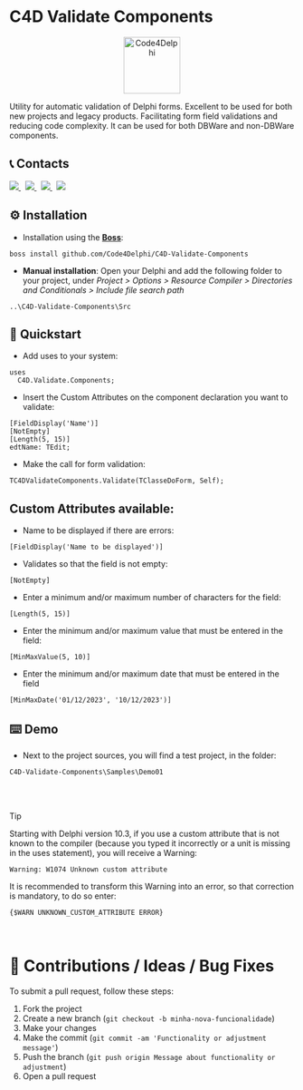 # C4D Validate Components
<p align="center">
  <a href="https://github.com/Code4Delphi/Code4D-Wizard/blob/master/Images/C4D-Logo.png">
    <img alt="Code4Delphi" height="100" src="https://github.com/Code4Delphi/Code4D-Wizard/blob/master/Images/c4d-logo-100x100.png">
  </a> 
</p>
Utility for automatic validation of Delphi forms. Excellent to be used for both new projects and legacy products. Facilitating form field validations and reducing code complexity. It can be used for both DBWare and non-DBWare components.



## 📞 Contacts

<p align="left">
  <a href="https://t.me/Code4Delphi" target="_blank">
    <img src="https://img.shields.io/badge/Telegram:-Join%20Channel-blue?logo=telegram">
  </a>   
  &nbsp;
  <a href="https://www.youtube.com/@code4delphi" target="_blank">
    <img src="https://img.shields.io/badge/YouTube:-Join%20Channel-red?logo=youtube&logoColor=red">
  </a> 
  &nbsp;
  <a href="https://www.linkedin.com/in/cesar-cardoso-dev" target="_blank">
    <img src="https://img.shields.io/badge/LinkedIn:-Follow-blue?logo=LinkedIn&logoColor=blue">
  </a> 
  &nbsp;
  <a href="mailto:contato@code4delphi.com.br" target="_blank">
    <img src="https://img.shields.io/badge/E--mail-contato%40code4delphi.com.br-yellowgreen?logo=maildotru&logoColor=yellowgreen">
  </a>
</p>



## ⚙️ Installation

* Installation using the [**Boss**](https://github.com/HashLoad/boss):

```
boss install github.com/Code4Delphi/C4D-Validate-Components
```

* **Manual installation**: Open your Delphi and add the following folder to your project, under *Project > Options > Resource Compiler > Directories and Conditionals > Include file search path*

```
..\C4D-Validate-Components\Src
```



## 🚀 Quickstart
* Add uses to your system:
```
uses
  C4D.Validate.Components;
```

* Insert the Custom Attributes on the component declaration you want to validate:
```
[FieldDisplay('Name')]
[NotEmpty]
[Length(5, 15)]
edtName: TEdit;
```

* Make the call for form validation:
```
TC4DValidateComponents.Validate(TClasseDoForm, Self);
```

## Custom Attributes available:

* Name to be displayed if there are errors:
```
[FieldDisplay('Name to be displayed')]
```

* Validates so that the field is not empty:
```
[NotEmpty]
```

* Enter a minimum and/or maximum number of characters for the field:
```
[Length(5, 15)]
```

* Enter the minimum and/or maximum value that must be entered in the field:
```
[MinMaxValue(5, 10)]
```

* Enter the minimum and/or maximum date that must be entered in the field
```
[MinMaxDate('01/12/2023', '10/12/2023')]
```

## ⌨️ Demo
* Next to the project sources, you will find a test project, in the folder:
```
C4D-Validate-Components\Samples\Demo01
```

<br/>
<br/>

> [!TIP]
> Starting with Delphi version 10.3, if you use a custom attribute that is not known to the compiler (because you typed it incorrectly or a unit is missing in the uses statement), you will receive a Warning:
> ```
> Warning: W1074 Unknown custom attribute
> ```
> It is recommended to transform this Warning into an error, so that correction is mandatory, to do so enter:
> ```
> {$WARN UNKNOWN_CUSTOM_ATTRIBUTE ERROR}
> ```

‌
# 💬 Contributions / Ideas / Bug Fixes
To submit a pull request, follow these steps:

1. Fork the project
2. Create a new branch (`git checkout -b minha-nova-funcionalidade`)
3. Make your changes
4. Make the commit (`git commit -am 'Functionality or adjustment message'`)
5. Push the branch (`git push origin Message about functionality or adjustment`)
6. Open a pull request
